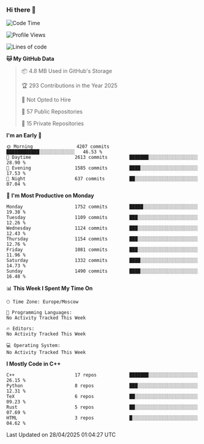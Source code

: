 ### Hi there 👋

<!--
**SemenMartynov/SemenMartynov** is a ✨ _special_ ✨ repository because its `README.md` (this file) appears on your GitHub profile.

Here are some ideas to get you started:

- 🔭 I’m currently working on ...
- 🌱 I’m currently learning ...
- 👯 I’m looking to collaborate on ...
- 🤔 I’m looking for help with ...
- 💬 Ask me about ...
- 📫 How to reach me: ...
- 😄 Pronouns: ...
- ⚡ Fun fact: ...
-->

<!--START_SECTION:waka-->
![Code Time](http://img.shields.io/badge/Code%20Time-0%20secs-blue)

![Profile Views](http://img.shields.io/badge/Profile%20Views-0-blue)

![Lines of code](https://img.shields.io/badge/From%20Hello%20World%20I%27ve%20Written-7.6%20million%20lines%20of%20code-blue)

**🐱 My GitHub Data** 

> 📦 4.8 MB Used in GitHub's Storage 
 > 
> 🏆 293 Contributions in the Year 2025
 > 
> 🚫 Not Opted to Hire
 > 
> 📜 57 Public Repositories 
 > 
> 🔑 15 Private Repositories 
 > 
**I'm an Early 🐤** 

```text
🌞 Morning                4207 commits        ████████████░░░░░░░░░░░░░   46.53 % 
🌆 Daytime                2613 commits        ███████░░░░░░░░░░░░░░░░░░   28.90 % 
🌃 Evening                1585 commits        ████░░░░░░░░░░░░░░░░░░░░░   17.53 % 
🌙 Night                  637 commits         ██░░░░░░░░░░░░░░░░░░░░░░░   07.04 % 
```
📅 **I'm Most Productive on Monday** 

```text
Monday                   1752 commits        █████░░░░░░░░░░░░░░░░░░░░   19.38 % 
Tuesday                  1109 commits        ███░░░░░░░░░░░░░░░░░░░░░░   12.26 % 
Wednesday                1124 commits        ███░░░░░░░░░░░░░░░░░░░░░░   12.43 % 
Thursday                 1154 commits        ███░░░░░░░░░░░░░░░░░░░░░░   12.76 % 
Friday                   1081 commits        ███░░░░░░░░░░░░░░░░░░░░░░   11.96 % 
Saturday                 1332 commits        ████░░░░░░░░░░░░░░░░░░░░░   14.73 % 
Sunday                   1490 commits        ████░░░░░░░░░░░░░░░░░░░░░   16.48 % 
```


📊 **This Week I Spent My Time On** 

```text
🕑︎ Time Zone: Europe/Moscow

💬 Programming Languages: 
No Activity Tracked This Week

🔥 Editors: 
No Activity Tracked This Week

💻 Operating System: 
No Activity Tracked This Week
```

**I Mostly Code in C++** 

```text
C++                      17 repos            ███████░░░░░░░░░░░░░░░░░░   26.15 % 
Python                   8 repos             ███░░░░░░░░░░░░░░░░░░░░░░   12.31 % 
TeX                      6 repos             ██░░░░░░░░░░░░░░░░░░░░░░░   09.23 % 
Rust                     5 repos             ██░░░░░░░░░░░░░░░░░░░░░░░   07.69 % 
HTML                     3 repos             █░░░░░░░░░░░░░░░░░░░░░░░░   04.62 % 
```




 Last Updated on 28/04/2025 01:04:27 UTC
<!--END_SECTION:waka-->
